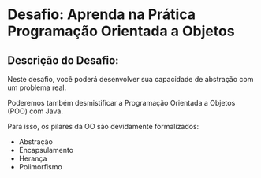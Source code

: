 # Desafio: Aprenda na Prática Programação Orientada a Objetos
## Descrição do Desafio:
Neste desafio, você poderá desenvolver sua capacidade de abstração com um problema real.

Poderemos também desmistificar a Programação Orientada a Objetos (POO) com Java.

Para isso, os pilares da OO são devidamente formalizados: 
- Abstração 
- Encapsulamento 
- Herança  
- Polimorfismo

